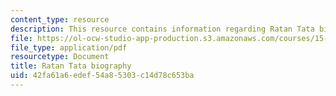 ```yaml
---
content_type: resource
description: This resource contains information regarding Ratan Tata biography.
file: https://ol-ocw-studio-app-production.s3.amazonaws.com/courses/15-232-business-model-innovation-global-health-in-frontier-markets-fall-2013/42fa61a6edef54a85303c14d78c653ba_MIT_15_232F13_11_Bio_Rat_N_Tat.pdf
file_type: application/pdf
resourcetype: Document
title: Ratan Tata biography
uid: 42fa61a6-edef-54a8-5303-c14d78c653ba
---
```

